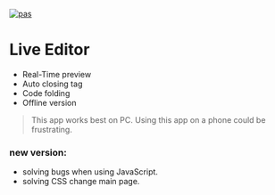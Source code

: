 [![pas](https://img.shields.io/static/v1?&message=ProgressiveApp.Store&color=74b9ff&style=flat&label=Follow%20Live%20Editor%20at)](https://progressiveapp.store/pwa/Live-Editor)

# Live Editor

- Real-Time preview
- Auto closing tag
- Code folding
- Offline version

> This app works best on PC. Using this app on a phone could be frustrating.

### new version:
- solving bugs when using JavaScript.
- solving CSS change main page.

